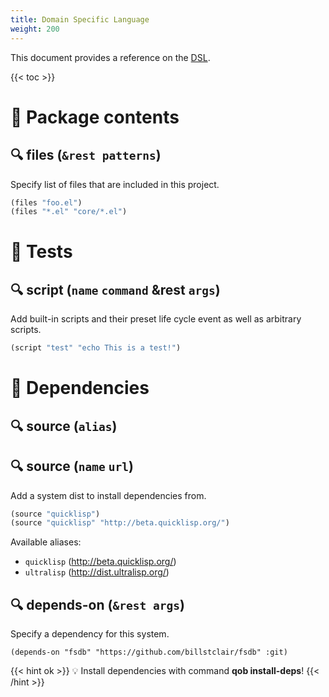 ```yaml
---
title: Domain Specific Language
weight: 200
---
```


This document provides a reference on the [DSL](https://en.wikipedia.org/wiki/Domain-specific_language).

{{< toc >}}

# 🚩 Package contents

## 🔍 **files** (`&rest patterns`)

Specify list of files that are included in this project.

```cl
(files "foo.el")
(files "*.el" "core/*.el")
```

# 🚩 Tests

## 🔍 **script** (`name` `command` &rest `args`)

Add built-in scripts and their preset life cycle event as well as arbitrary
scripts.

```cl
(script "test" "echo This is a test!")
```

# 🚩 Dependencies

## 🔍 **source** (`alias`)

## 🔍 **source** (`name` `url`)

Add a system dist to install dependencies from.

```cl
(source "quicklisp")
(source "quicklisp" "http://beta.quicklisp.org/")
```

Available aliases:

- `quicklisp` (http://beta.quicklisp.org/)
- `ultralisp` (http://dist.ultralisp.org/)

## 🔍 **depends-on** (`&rest args`)

Specify a dependency for this system.

```elisp
(depends-on "fsdb" "https://github.com/billstclair/fsdb" :git)
```

{{< hint ok >}}
💡 Install dependencies with command **qob install-deps**!
{{< /hint >}}
